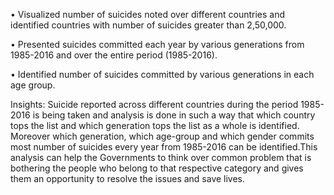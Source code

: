 
•	Visualized number of suicides noted over different countries and identified countries with number of suicides greater than 2,50,000.

•	Presented suicides committed each year by various generations from 1985-2016 and over the entire period (1985-2016).

•	Identified number of suicides committed by various generations in each age group.

Insights:
Suicide reported across different countries during the period 1985-2016 is being taken and analysis is done in such a way that which country tops the list and which generation tops the list as a whole is identified. Moreover which generation, which age-group and which gender commits most number of suicides every year from 1985-2016 can be identified.This analysis can help the Governments to think over common problem that is bothering the people who belong to that respective category and gives them an opportunity to resolve the issues and save lives.
